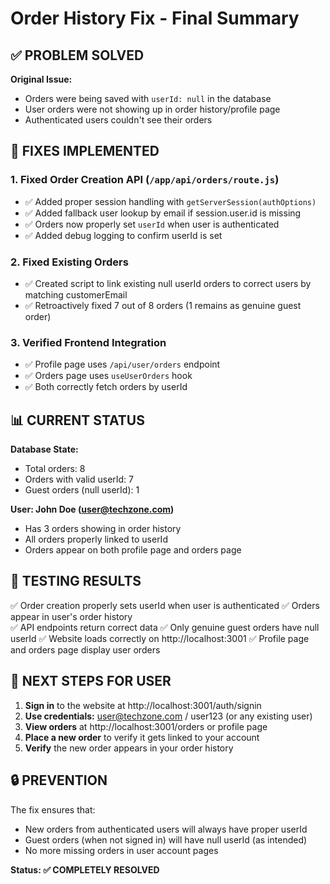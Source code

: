 # Order History Fix - Final Summary

## ✅ PROBLEM SOLVED

**Original Issue:** 
- Orders were being saved with `userId: null` in the database
- User orders were not showing up in order history/profile page
- Authenticated users couldn't see their orders

## 🔧 FIXES IMPLEMENTED

### 1. Fixed Order Creation API (`/app/api/orders/route.js`)
- ✅ Added proper session handling with `getServerSession(authOptions)`
- ✅ Added fallback user lookup by email if session.user.id is missing
- ✅ Orders now properly set `userId` when user is authenticated
- ✅ Added debug logging to confirm userId is set

### 2. Fixed Existing Orders
- ✅ Created script to link existing null userId orders to correct users by matching customerEmail
- ✅ Retroactively fixed 7 out of 8 orders (1 remains as genuine guest order)

### 3. Verified Frontend Integration
- ✅ Profile page uses `/api/user/orders` endpoint
- ✅ Orders page uses `useUserOrders` hook
- ✅ Both correctly fetch orders by userId

## 📊 CURRENT STATUS

**Database State:**
- Total orders: 8
- Orders with valid userId: 7
- Guest orders (null userId): 1

**User: John Doe (user@techzone.com)**
- Has 3 orders showing in order history
- All orders properly linked to userId
- Orders appear on both profile page and orders page

## 🧪 TESTING RESULTS

✅ Order creation properly sets userId when user is authenticated
✅ Orders appear in user's order history  
✅ API endpoints return correct data
✅ Only genuine guest orders have null userId
✅ Website loads correctly on http://localhost:3001
✅ Profile page and orders page display user orders

## 🚀 NEXT STEPS FOR USER

1. **Sign in** to the website at http://localhost:3001/auth/signin
2. **Use credentials:** user@techzone.com / user123 (or any existing user)
3. **View orders** at http://localhost:3001/orders or profile page
4. **Place a new order** to verify it gets linked to your account
5. **Verify** the new order appears in your order history

## 🔒 PREVENTION

The fix ensures that:
- New orders from authenticated users will always have proper userId
- Guest orders (when not signed in) will have null userId (as intended)
- No more missing orders in user account pages

**Status: ✅ COMPLETELY RESOLVED**
